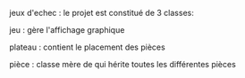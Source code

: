 jeux d'echec :
le projet est constitué de 3 classes:

jeu : gère l'affichage graphique

plateau : contient le placement des pièces

pièce : classe mère de qui hérite toutes les différentes pièces

